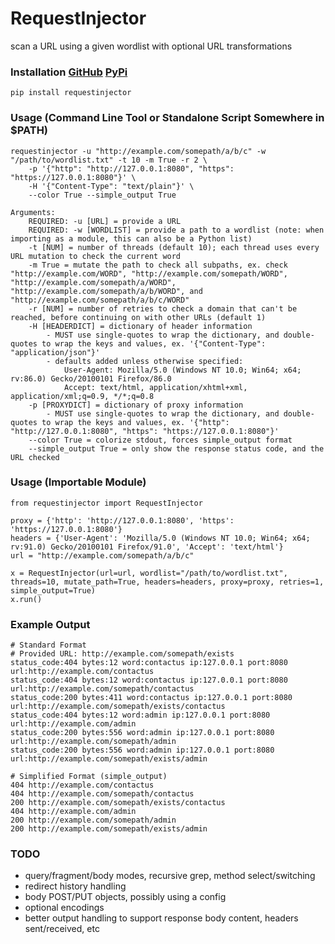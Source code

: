 # RequestInjector
scan a URL using a given wordlist with optional URL transformations

### Installation [GitHub](https://github.com/bonifield/RequestInjector) [PyPi](https://pypi.org/project/requestinjector/)
```
pip install requestinjector
```

### Usage (Command Line Tool or Standalone Script Somewhere in $PATH)
```
requestinjector -u "http://example.com/somepath/a/b/c" -w "/path/to/wordlist.txt" -t 10 -m True -r 2 \
	-p '{"http": "http://127.0.0.1:8080", "https": "https://127.0.0.1:8080"}' \
	-H '{"Content-Type": "text/plain"}' \
	--color True --simple_output True

Arguments:
	REQUIRED: -u [URL] = provide a URL
	REQUIRED: -w [WORDLIST] = provide a path to a wordlist (note: when importing as a module, this can also be a Python list)
	-t [NUM] = number of threads (default 10); each thread uses every URL mutation to check the current word
	-m True = mutate the path to check all subpaths, ex. check "http://example.com/WORD", "http://example.com/somepath/WORD", "http://example.com/somepath/a/WORD", "http://example.com/somepath/a/b/WORD", and "http://example.com/somepath/a/b/c/WORD"
	-r [NUM] = number of retries to check a domain that can't be reached, before continuing on with other URLs (default 1)
	-H [HEADERDICT] = dictionary of header information
		- MUST use single-quotes to wrap the dictionary, and double-quotes to wrap the keys and values, ex. '{"Content-Type": "application/json"}'
		- defaults added unless otherwise specified:
			User-Agent: Mozilla/5.0 (Windows NT 10.0; Win64; x64; rv:86.0) Gecko/20100101 Firefox/86.0
			Accept: text/html, application/xhtml+xml, application/xml;q=0.9, */*;q=0.8
	-p [PROXYDICT] = dictionary of proxy information
		- MUST use single-quotes to wrap the dictionary, and double-quotes to wrap the keys and values, ex. '{"http": "http://127.0.0.1:8080", "https": "https://127.0.0.1:8080"}'
	--color True = colorize stdout, forces simple_output format
	--simple_output True = only show the response status code, and the URL checked
```

### Usage (Importable Module)
```
from requestinjector import RequestInjector

proxy = {'http': 'http://127.0.0.1:8080', 'https': 'https://127.0.0.1:8080'}
headers = {'User-Agent': 'Mozilla/5.0 (Windows NT 10.0; Win64; x64; rv:91.0) Gecko/20100101 Firefox/91.0', 'Accept': 'text/html'}
url = "http://example.com/somepath/a/b/c"

x = RequestInjector(url=url, wordlist="/path/to/wordlist.txt", threads=10, mutate_path=True, headers=headers, proxy=proxy, retries=1, simple_output=True)
x.run()
```

### Example Output
```
# Standard Format
# Provided URL: http://example.com/somepath/exists
status_code:404 bytes:12 word:contactus ip:127.0.0.1 port:8080 url:http://example.com/contactus
status_code:404 bytes:12 word:contactus ip:127.0.0.1 port:8080 url:http://example.com/somepath/contactus
status_code:200 bytes:411 word:contactus ip:127.0.0.1 port:8080 url:http://example.com/somepath/exists/contactus
status_code:404 bytes:12 word:admin ip:127.0.0.1 port:8080 url:http://example.com/admin
status_code:200 bytes:556 word:admin ip:127.0.0.1 port:8080 url:http://example.com/somepath/admin
status_code:200 bytes:556 word:admin ip:127.0.0.1 port:8080 url:http://example.com/somepath/exists/admin

# Simplified Format (simple_output)
404 http://example.com/contactus
404 http://example.com/somepath/contactus
200 http://example.com/somepath/exists/contactus
404 http://example.com/admin
200 http://example.com/somepath/admin
200 http://example.com/somepath/exists/admin
```

### TODO
- query/fragment/body modes, recursive grep, method select/switching
- redirect history handling
- body POST/PUT objects, possibly using a config
- optional encodings
- better output handling to support response body content, headers sent/received, etc